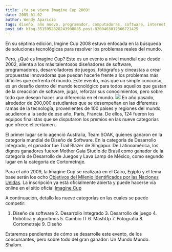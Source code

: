 ```yaml
---
title: ¡Ya se viene Imagine Cup 2009!
date: 2009-01-02
author: Wendy Aparicio
tags: diseño, año nuevo, programador, computadoras, software, internet, programacion, tecnologia
post_id: blog-3515952828243908885.post-8200463012366721425
---
```


En su séptima edición, Imgine Cup 2008 estuvo enfocada en la búsqueda de soluciones tecnológicas para resolver los problemas reales del mundo.

Pero, ¿Qué es Imagine Cup? Este es un evento a nivel mundial que desde 2002, alienta a los más talentosos diseñadores de software, programadores, desarrolladores de juegos, fotógrafos y cineastas a crear propuestas innovadoras que puedan hacerle frente a los problemas más difíciles que enfrenta el mundo. Este evento, más que un simple concurso, es un desafío dentro del mundo tecnológico para todos aquellos que gustan de la creacción de software, jugar, reforzar sus conocimientos, pero sobre todo que desean hacer una diferencia en el mundo. [![](http://4.bp.blogspot.com/_JbB9KsZ238w/SVo4mJcDNqI/AAAAAAAAARw/McUBk1RUMvE/s320/imagen11.jpg)](http://4.bp.blogspot.com/_JbB9KsZ238w/SVo4mJcDNqI/AAAAAAAAARw/McUBk1RUMvE/s1600-h/imagen11.jpg) En año pasado, alrededor de 200,000 estudiantes que se desempeñan en las diferentes ramas de la tecnología, provenientes de 100 países y regiones del mundo, acudieron a la sede de ese año, París, Francia. De ellos, 124 fueron los equipos finalistas que se disputaron los premios en las nueve categorías que ofrece el certamen.

El primer lugar se lo agenció Australia, Team SOAK, quienes ganaron en la categoría mundial de Diseño de Software. En la categoría de Desarrollo integrado, el ganador fue Trail Blazer de Singapur. De Latinoamérica, los dignos ganadores fueron Mother Gaia Studio de Brasil como ganador de la categoría de Desarrollo de Juegos y Lava Lamp de México, como segundo lugar en la categoría de Cortometraje.

Para el año 2009, la Imagine Cup se realizará en el Cairo, Egipto y el tema base serán los ocho [Objetivos del Milenio identificados por las Naciones Unidas](http://www.un.org/millenniumgoals/). La inscripción ya está oficialmente abierta y puede hacerse vía online en el sitio oficial:[Imagine Cup](http://imaginecup.com/default.aspx)

A continuación, detallo las nueve categorías en las cuales se puede competir:

1. Diseño de software 2. Desarrollo Integrado 3. Desarrollo de juego 4. Robótica y algoritmos 5. Cambio IT 6. MashUp 7. Fotografía 8. Cortometraje 9. Diseño

Estaremos pendientes de cómo se desarrolle este evento, de los concursantes, pero sobre todo del gran ganador: Un Mundo Mundo. Shalom.